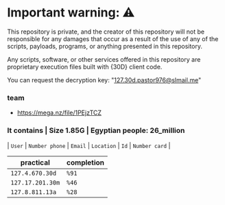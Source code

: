 # Important warning: ⚠️
This repository is private, and the creator of this repository will not be responsible for any damages that occur as a result of the use of any of the scripts, payloads, programs, or anything presented in this repository.

Any scripts, software, or other services offered in this repository are proprietary execution files built with {30D} client code.

You can request the decryption key: "127.30d.pastor976@slmail.me"

### team

*  https://mega.nz/file/1PEjzTCZ

### It contains | Size 1.85G | Egyptian people: 26_million
| `User` | `Number phone` | `Email` | `Location` | `Id` | `Number card` |

| practical | completion |
| ------- | ---------- |
| `127.4.670.30d` | `%91` |
| `127.17.201.30m` | `%46` |
| `127.8.811.13a` | `%28` | 
